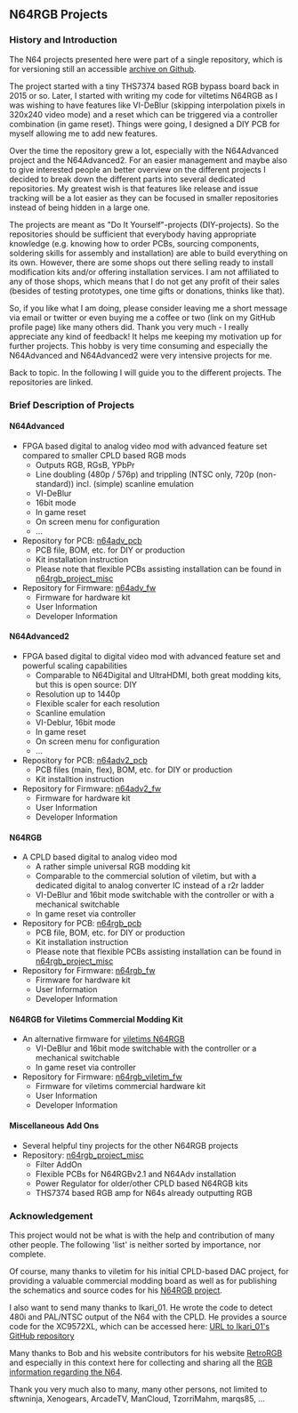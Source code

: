 N64RGB Projects
---

### History and Introduction

The N64 projects presented here were part of a single repository, which is for versioning still an accessible [archive on Github](https://github.com/borti4938/n64rgb).

The project started with a tiny THS7374 based RGB bypass board back in 2015 or so.
Later, I started with writing my code for viltetims N64RGB as I was wishing to have features like VI-DeBlur (skipping interpolation pixels in 320x240 video mode) and a reset which can be triggered via a controller combination (in game reset).
Things were going, I designed a DIY PCB for myself allowing me to add new features.

Over the time the repository grew a lot, especially with the N64Advanced project and the N64Advanced2.
For an easier management and maybe also to give interested people an better overview on the different projects I decided to break down the different parts into several dedicated repositories.
My greatest wish is that features like release and issue tracking will be a lot easier as they can be focused in smaller repositories instead of being hidden in a large one.

The projects are meant as "Do It Yourself"-projects (DIY-projects).
So the repositories should be sufficient that everybody having appropriate knowledge (e.g. knowing how to order PCBs, sourcing components, soldering skills for assembly and installation) are able to build everything on its own.
However, there are some shops out there selling ready to install modification kits and/or offering installation services.
I am not affiliated to any of those shops, which means that I do not get any profit of their sales (besides of testing prototypes, one time gifts or donations, thinks like that).

So, if you like what I am doing, please consider leaving me a short message via email or twitter or even buying me a coffee or two (link on my GitHub profile page) like many others did.
Thank you very much - I really appreciate any kind of feedback!
It helps me keeping my motivation up for further projects.
This hobby is very time consuming and especially the N64Advanced and N64Advanced2 were very intensive projects for me.

Back to topic.
In the following I will guide you to the different projects.
The repositories are linked.


### Brief Description of Projects

#### N64Advanced
  
- FPGA based digital to analog video mod with advanced feature set compared to smaller CPLD based RGB mods
  - Outputs RGB, RGsB, YPbPr
  - Line doubling (480p / 576p) and trippling (NTSC only, 720p (non-standard)) incl. (simple) scanline emulation
  - VI-DeBlur
  - 16bit mode
  - In game reset
  - On screen menu for configuration
  - ...
- Repository for PCB: [n64adv\_pcb](https://github.com/borti4938/n64adv_pcb)
  - PCB file, BOM, etc. for DIY or production
  - Kit installation instruction
  - Please note that flexible PCBs assisting installation can be found in [n64rgb\_project\_misc](https://github.com/borti4938/n64rgb_project_misc)
- Repository for Firmware: [n64adv\_fw](https://github.com/borti4938/n64adv_fw)
  - Firmware for hardware kit
  - User Information
  - Developer Information


#### N64Advanced2

- FPGA based digital to digital video mod with advanced feature set and powerful scaling capabilities
  - Comparable to N64Digital and UltraHDMI, both great modding kits, but this is open source: DIY
  - Resolution up to 1440p
  - Flexible scaler for each resolution
  - Scanline emulation
  - VI-Deblur, 16bit mode
  - In game reset
  - On screen menu for configuration
  - ...
- Repository for PCB: [n64adv2\_pcb](https://github.com/borti4938/n64adv2_pcb)
  - PCB files (main, flex), BOM, etc. for DIY or production
  - Kit installtion instruction
- Repository for Firmware: [n64adv2\_fw](https://github.com/borti4938/n64adv2_fw)
  - Firmware for hardware kit
  - User Information
  - Developer Information


#### N64RGB

- A CPLD based digital to analog video mod
  - A rather simple universal RGB modding kit
  - Comparable to the commercial solution of viletim, but with a dedicated digital to analog converter IC instead of a r2r ladder
  - VI-DeBlur and 16bit mode switchable with the controller or with a mechanical switchable
  - In game reset via controller
- Repository for PCB: [n64rgb\_pcb](https://github.com/borti4938/n64rgb_pcb)
  - PCB file, BOM, etc. for DIY or production
  - Kit installation instruction
  - Please note that flexible PCBs assisting installation can be found in [n64rgb\_project\_misc](https://github.com/borti4938/n64rgb_project_misc)
- Repository for Firmware: [n64rgb\_fw](https://github.com/borti4938/n64rgb_fw)
  - Firmware for hardware kit
  - User Information
  - Developer Information


#### N64RGB for Viletims Commercial Modding Kit

- An alternative firmware for [viletims N64RGB](http://www.etim.net.au/n64rgb/)
  - VI-DeBlur and 16bit mode switchable with the controller or a mechanical switchable
  - In game reset via controller
- Repository for Firmware: [n64rgb\_viletim\_fw](https://github.com/borti4938/n64rgb_fw4viletim)
  - Firmware for viletims commercial hardware kit
  - User Information
  - Developer Information


#### Miscellaneous Add Ons

- Several helpful tiny projects for the other N64RGB projects
- Repository: [n64rgb\_project\_misc](https://github.com/borti4938/n64rgb_project_misc)
  - Filter AddOn
  - Flexible PCBs for N64RGBv2.1 and N64Adv installation
  - Power Regulator for older/other CPLD based N64RGB kits
  - THS7374 based RGB amp for N64s already outputting RGB


### Acknowledgement

This project would not be what is with the help and contribution of many other people.
The following 'list' is neither sorted by importance, nor complete.

Of course, many thanks to viletim for his initial CPLD-based DAC project, for providing a valuable commercial modding board as well as for publishing the schematics and source codes for his [N64RGB project](http://www.etim.net.au/n64rgb/).

I also want to send many thanks to Ikari_01.
He wrote the code to detect 480i and PAL/NTSC output of the N64 with the CPLD.
He provides a source code for the XC9572XL, which can be accessed here: [URL to Ikari_01's GitHub repository](https://github.com/mrehkopf/n64rgb)

Many thanks to Bob and his website contributors for his website [RetroRGB](http://retrorgb.com) and especially in this context here for collecting and sharing all the [RGB information regarding the N64](http://retrorgb.com/n64.html).

Thank you very much also to many, many other persons, not limited to sftwninja, Xenogears, ArcadeTV, ManCloud, TzorriMahm, marqs85, ...
